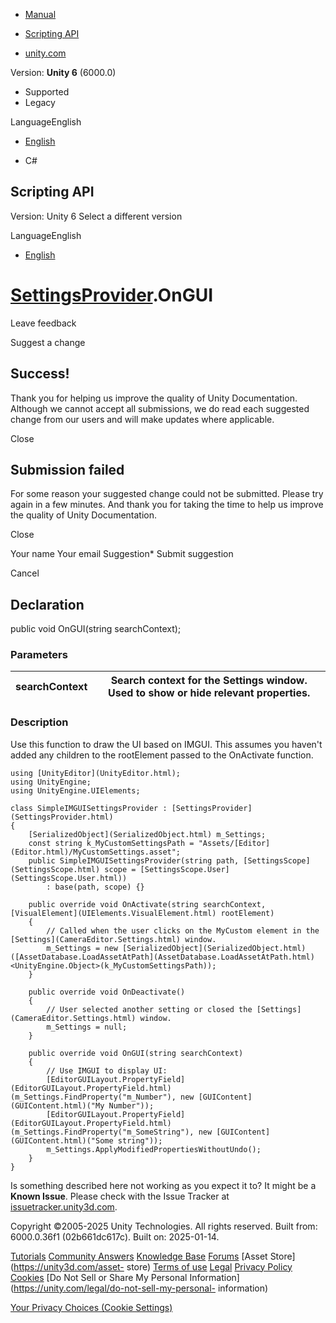 [ ]()

  * [Manual](../Manual/index.html)
  * [Scripting API](../ScriptReference/index.html)

  * [unity.com](https://unity.com/)

Version: **Unity 6** (6000.0)

  * Supported
  * Legacy

LanguageEnglish

  * [English]()

  * C#

[ ](https://docs.unity3d.com)

## Scripting API

Version: Unity 6 Select a different version

LanguageEnglish

  * [English]()

#  [SettingsProvider](SettingsProvider.html).OnGUI

Leave feedback

Suggest a change

## Success!

Thank you for helping us improve the quality of Unity Documentation. Although
we cannot accept all submissions, we do read each suggested change from our
users and will make updates where applicable.

Close

## Submission failed

For some reason your suggested change could not be submitted. Please <a>try
again</a> in a few minutes. And thank you for taking the time to help us
improve the quality of Unity Documentation.

Close

Your name Your email Suggestion* Submit suggestion

Cancel

[ ]()

## Declaration

public void OnGUI(string searchContext);

### Parameters

searchContext | Search context for the Settings window. Used to show or hide relevant properties.  
---|---  
  
### Description

Use this function to draw the UI based on IMGUI. This assumes you haven't
added any children to the rootElement passed to the OnActivate function.

    
    
    using [UnityEditor](UnityEditor.html);
    using UnityEngine;
    using UnityEngine.UIElements;  
      
    class SimpleIMGUISettingsProvider : [SettingsProvider](SettingsProvider.html)
    {
        [SerializedObject](SerializedObject.html) m_Settings;
        const string k_MyCustomSettingsPath = "Assets/[Editor](Editor.html)/MyCustomSettings.asset";
        public SimpleIMGUISettingsProvider(string path, [SettingsScope](SettingsScope.html) scope = [SettingsScope.User](SettingsScope.User.html))
            : base(path, scope) {}  
      
        public override void OnActivate(string searchContext, [VisualElement](UIElements.VisualElement.html) rootElement)
        {
            // Called when the user clicks on the MyCustom element in the [Settings](CameraEditor.Settings.html) window.
            m_Settings = new [SerializedObject](SerializedObject.html)([AssetDatabase.LoadAssetAtPath](AssetDatabase.LoadAssetAtPath.html)<UnityEngine.Object>(k_MyCustomSettingsPath));
        }  
      
        public override void OnDeactivate()
        {
            // User selected another setting or closed the [Settings](CameraEditor.Settings.html) window.
            m_Settings = null;
        }  
      
        public override void OnGUI(string searchContext)
        {
            // Use IMGUI to display UI:
            [EditorGUILayout.PropertyField](EditorGUILayout.PropertyField.html)(m_Settings.FindProperty("m_Number"), new [GUIContent](GUIContent.html)("My Number"));
            [EditorGUILayout.PropertyField](EditorGUILayout.PropertyField.html)(m_Settings.FindProperty("m_SomeString"), new [GUIContent](GUIContent.html)("Some string"));
            m_Settings.ApplyModifiedPropertiesWithoutUndo();
        }
    }
    

Is something described here not working as you expect it to? It might be a
**Known Issue**. Please check with the Issue Tracker at
[issuetracker.unity3d.com](https://issuetracker.unity3d.com).

Copyright ©2005-2025 Unity Technologies. All rights reserved. Built from:
6000.0.36f1 (02b661dc617c). Built on: 2025-01-14.

[Tutorials](https://unity3d.com/learn) [Community
Answers](https://answers.unity3d.com) [Knowledge
Base](https://support.unity3d.com/hc/en-us)
[Forums](https://forum.unity3d.com) [Asset Store](https://unity3d.com/asset-
store) [Terms of use](https://docs.unity3d.com/Manual/TermsOfUse.html)
[Legal](https://unity.com/legal) [Privacy
Policy](https://unity.com/legal/privacy-policy)
[Cookies](https://unity.com/legal/cookie-policy) [Do Not Sell or Share My
Personal Information](https://unity.com/legal/do-not-sell-my-personal-
information)

[Your Privacy Choices (Cookie Settings)](javascript:void\(0\);)

